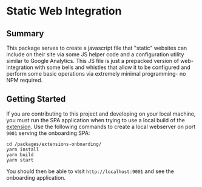 
# Static Web Integration

## Summary

This package serves to create a javascript file that "static" websites can include on their site via some JS helper code and a configuration utility similar to Google Analytics. This JS file is just a prepacked version of web-integration with some bells and whistles that allow it to be configured and perform some basic operations via extremely minimal programming- no NPM required.

## Getting Started

If you are contributing to this project and developing on your local machine, you must run the SPA application when trying to use a local build of the 
[extension](/packages/static-web-integration/README.md). Use the following commands to create a local webserver on port `9001` serving the onboarding SPA:

```shell
cd /packages/extensions-onboarding/
yarn install
yarn build
yarn start
```

You should then be able to visit `http://localhost:9001` and see the onboarding application.